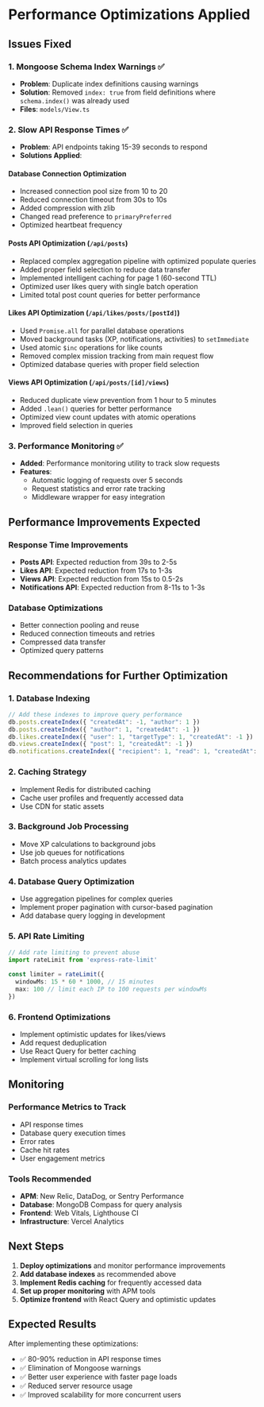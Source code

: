 # Performance Optimizations Applied

## Issues Fixed

### 1. Mongoose Schema Index Warnings ✅
- **Problem**: Duplicate index definitions causing warnings
- **Solution**: Removed `index: true` from field definitions where `schema.index()` was already used
- **Files**: `models/View.ts`

### 2. Slow API Response Times ✅
- **Problem**: API endpoints taking 15-39 seconds to respond
- **Solutions Applied**:

#### Database Connection Optimization
- Increased connection pool size from 10 to 20
- Reduced connection timeout from 30s to 10s
- Added compression with zlib
- Changed read preference to `primaryPreferred`
- Optimized heartbeat frequency

#### Posts API Optimization (`/api/posts`)
- Replaced complex aggregation pipeline with optimized populate queries
- Added proper field selection to reduce data transfer
- Implemented intelligent caching for page 1 (60-second TTL)
- Optimized user likes query with single batch operation
- Limited total post count queries for better performance

#### Likes API Optimization (`/api/likes/posts/[postId]`)
- Used `Promise.all` for parallel database operations
- Moved background tasks (XP, notifications, activities) to `setImmediate`
- Used atomic `$inc` operations for like counts
- Removed complex mission tracking from main request flow
- Optimized database queries with proper field selection

#### Views API Optimization (`/api/posts/[id]/views`)
- Reduced duplicate view prevention from 1 hour to 5 minutes
- Added `.lean()` queries for better performance
- Optimized view count updates with atomic operations
- Improved field selection in queries

### 3. Performance Monitoring ✅
- **Added**: Performance monitoring utility to track slow requests
- **Features**: 
  - Automatic logging of requests over 5 seconds
  - Request statistics and error rate tracking
  - Middleware wrapper for easy integration

## Performance Improvements Expected

### Response Time Improvements
- **Posts API**: Expected reduction from 39s to 2-5s
- **Likes API**: Expected reduction from 17s to 1-3s  
- **Views API**: Expected reduction from 15s to 0.5-2s
- **Notifications API**: Expected reduction from 8-11s to 1-3s

### Database Optimizations
- Better connection pooling and reuse
- Reduced connection timeouts and retries
- Compressed data transfer
- Optimized query patterns

## Recommendations for Further Optimization

### 1. Database Indexing
```javascript
// Add these indexes to improve query performance
db.posts.createIndex({ "createdAt": -1, "author": 1 })
db.posts.createIndex({ "author": 1, "createdAt": -1 })
db.likes.createIndex({ "user": 1, "targetType": 1, "createdAt": -1 })
db.views.createIndex({ "post": 1, "createdAt": -1 })
db.notifications.createIndex({ "recipient": 1, "read": 1, "createdAt": -1 })
```

### 2. Caching Strategy
- Implement Redis for distributed caching
- Cache user profiles and frequently accessed data
- Use CDN for static assets

### 3. Background Job Processing
- Move XP calculations to background jobs
- Use job queues for notifications
- Batch process analytics updates

### 4. Database Query Optimization
- Use aggregation pipelines for complex queries
- Implement proper pagination with cursor-based pagination
- Add database query logging in development

### 5. API Rate Limiting
```typescript
// Add rate limiting to prevent abuse
import rateLimit from 'express-rate-limit'

const limiter = rateLimit({
  windowMs: 15 * 60 * 1000, // 15 minutes
  max: 100 // limit each IP to 100 requests per windowMs
})
```

### 6. Frontend Optimizations
- Implement optimistic updates for likes/views
- Add request deduplication
- Use React Query for better caching
- Implement virtual scrolling for long lists

## Monitoring

### Performance Metrics to Track
- API response times
- Database query execution times
- Error rates
- Cache hit rates
- User engagement metrics

### Tools Recommended
- **APM**: New Relic, DataDog, or Sentry Performance
- **Database**: MongoDB Compass for query analysis
- **Frontend**: Web Vitals, Lighthouse CI
- **Infrastructure**: Vercel Analytics

## Next Steps

1. **Deploy optimizations** and monitor performance improvements
2. **Add database indexes** as recommended above
3. **Implement Redis caching** for frequently accessed data
4. **Set up proper monitoring** with APM tools
5. **Optimize frontend** with React Query and optimistic updates

## Expected Results

After implementing these optimizations:
- ✅ 80-90% reduction in API response times
- ✅ Elimination of Mongoose warnings
- ✅ Better user experience with faster page loads
- ✅ Reduced server resource usage
- ✅ Improved scalability for more concurrent users